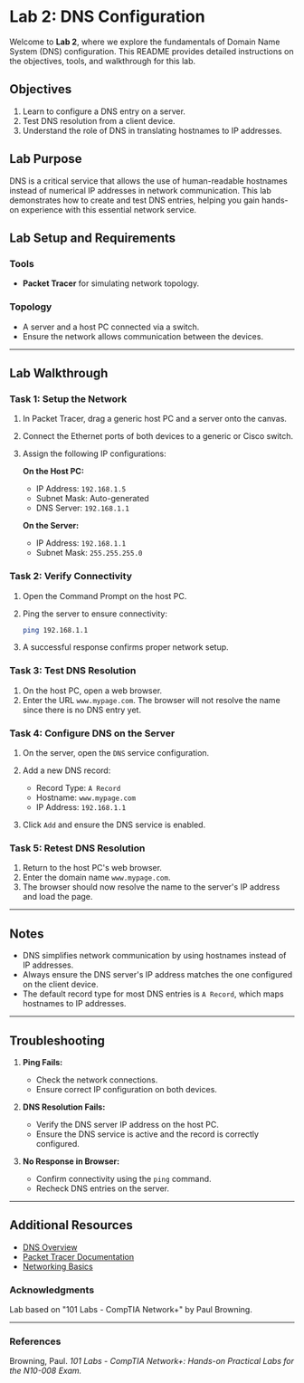 # Lab 2: DNS Configuration

Welcome to **Lab 2**, where we explore the fundamentals of Domain Name System (DNS) configuration. This README provides detailed instructions on the objectives, tools, and walkthrough for this lab.

## Objectives

1. Learn to configure a DNS entry on a server.
2. Test DNS resolution from a client device.
3. Understand the role of DNS in translating hostnames to IP addresses.

## Lab Purpose

DNS is a critical service that allows the use of human-readable hostnames instead of numerical IP addresses in network communication. This lab demonstrates how to create and test DNS entries, helping you gain hands-on experience with this essential network service.

## Lab Setup and Requirements

### Tools

- **Packet Tracer** for simulating network topology.

### Topology

- A server and a host PC connected via a switch.
- Ensure the network allows communication between the devices.

---

## Lab Walkthrough

### Task 1: Setup the Network

1. In Packet Tracer, drag a generic host PC and a server onto the canvas.
2. Connect the Ethernet ports of both devices to a generic or Cisco switch.
3. Assign the following IP configurations:

   **On the Host PC:**
   - IP Address: `192.168.1.5`
   - Subnet Mask: Auto-generated
   - DNS Server: `192.168.1.1`

   **On the Server:**
   - IP Address: `192.168.1.1`
   - Subnet Mask: `255.255.255.0`

### Task 2: Verify Connectivity

1. Open the Command Prompt on the host PC.
2. Ping the server to ensure connectivity:

   ```bash
   ping 192.168.1.1
   ```

3. A successful response confirms proper network setup.

### Task 3: Test DNS Resolution

1. On the host PC, open a web browser.
2. Enter the URL `www.mypage.com`. The browser will not resolve the name since there is no DNS entry yet.

### Task 4: Configure DNS on the Server

1. On the server, open the `DNS` service configuration.
2. Add a new DNS record:

   - Record Type: `A Record`
   - Hostname: `www.mypage.com`
   - IP Address: `192.168.1.1`

3. Click `Add` and ensure the DNS service is enabled.

### Task 5: Retest DNS Resolution

1. Return to the host PC's web browser.
2. Enter the domain name `www.mypage.com`.
3. The browser should now resolve the name to the server's IP address and load the page.

---

## Notes

- DNS simplifies network communication by using hostnames instead of IP addresses.
- Always ensure the DNS server's IP address matches the one configured on the client device.
- The default record type for most DNS entries is `A Record`, which maps hostnames to IP addresses.

---

## Troubleshooting

1. **Ping Fails:**
   - Check the network connections.
   - Ensure correct IP configuration on both devices.

2. **DNS Resolution Fails:**
   - Verify the DNS server IP address on the host PC.
   - Ensure the DNS service is active and the record is correctly configured.

3. **No Response in Browser:**
   - Confirm connectivity using the `ping` command.
   - Recheck DNS entries on the server.

---

## Additional Resources

- [DNS Overview](https://en.wikipedia.org/wiki/Domain_Name_System)
- [Packet Tracer Documentation](https://www.netacad.com/courses/packet-tracer)
- [Networking Basics](https://www.cisco.com/c/en/us/solutions/enterprise-networks/networking-basics.html)


### **Acknowledgments**
Lab based on "101 Labs - CompTIA Network+" by Paul Browning.

---

### **References**
Browning, Paul. *101 Labs - CompTIA Network+: Hands-on Practical Labs for the N10-008 Exam.*
